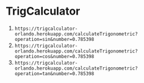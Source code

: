 # TrigCalculator

1. `https://trigcalculator-orlando.herokuapp.com/calculateTrigonometric?operation=sin&number=0.785398`
2. `https://trigcalculator-orlando.herokuapp.com/calculateTrigonometric?operation=cos&number=0.785398`
3. `https://trigcalculator-orlando.herokuapp.com/calculateTrigonometric?operation=tan&number=0.785398`